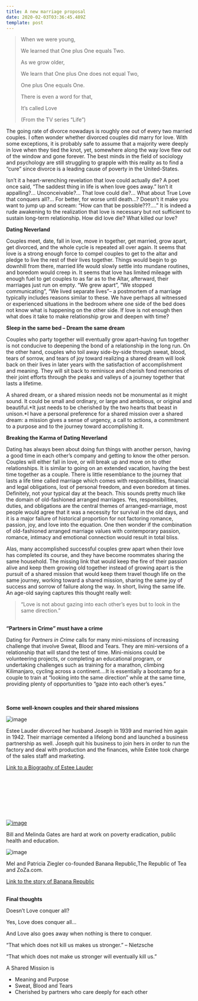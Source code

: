 ```yaml
---
title: A new marriage proposal
date: 2020-02-03T03:36:45.489Z
template: post
---
```

> When we were young,
>
> We learned that One plus One equals Two.
>
> As we grow older,
>
> We learn that One plus One does not equal Two,
>
> One plus One equals One.
>
> There is even a word for that,
>
> It’s called Love
>
> (From the TV series “Life”)

The going rate of divorce nowadays is roughly one out of every two married couples. I often wonder whether divorced couples did marry for love. With some exceptions, it is probably safe to assume that a majority were deeply in love when they tied the knot, yet, somewhere along the way love flew out of the window and gone forever. The best minds in the field of sociology and psychology are still struggling to grapple with this reality as to find a “cure” since divorce is a  leading cause of poverty in the United-States.

Isn’t it a heart-wrenching revelation that love could actually die? A poet once said, “The saddest thing in life is when love goes away.” Isn’t it appalling?… Unconceivable?… That love could die?… What about True Love that conquers all?… For better, for worse until death…? Doesn’t it make you want to jump up and scream: “How can that be possible???….” It is indeed a rude awakening to the realization that love is necessary but not sufficient to sustain long-term relationship. How did love die? What killed our love? 

**Dating Neverland**

Couples meet, date, fall in love, move in together, get married, grow apart, get divorced, and the whole cycle is repeated all over again. It seems that love is a strong enough force to compel couples to get to the altar and pledge to live the rest of their lives together. Things would begin to go downhill from there, married life would slowly settle into mundane routines, and boredom would creep in. It seems that love has limited mileage with enough fuel to get couples to as far as to the Altar, afterward, their marriages just run on empty. “We grew apart”, “We stopped communicating”, “We lived separate lives”– a postmortem of a marriage typically includes reasons similar to these. We have perhaps all witnessed or experienced situations in the bedroom where one side of the bed does not know what is happening on the other side. If love is not enough then what does it take to make relationship grow and deepen with time?

**Sleep in the same bed – Dream the same dream**

Couples who party together will eventually grow apart–having fun together is not conducive to deepening the bond of a relationship in the long run. On the other hand, couples who toil away side-by-side through sweat, blood, tears of sorrow, and tears of joy toward realizing a shared dream will look back on their lives in later years with the satisfaction of accomplishment and meaning. They will sit back to reminisce and cherish fond memories of their joint efforts through the peaks and valleys of a journey together that lasts a lifetime.

A shared dream, or a shared mission needs not be monumental as it might sound. It could be small and ordinary, or large and ambitious, or original and beautiful.*It just needs to be cherished by the two hearts that beast in unison.*I have a personal preference for a shared mission over a shared dream: a mission gives a sense of urgency, a call to actions, a commitment to a purpose and to the journey toward accomplishing it.

**Breaking the Karma of Dating Neverland**

Dating has always been about doing fun things with another person, having a good time in each other’s company and getting to know the other person. Couples will either fall in love, or will break up and move on to other relationships. It is similar to going on an extended vacation, having the best time together as a couple. There is little resemblance to the journey that lasts a life time called marriage which comes with responsibilities, financial and legal obligations, lost of personal freedom, and even boredom at times. Definitely, not your typical day at the beach. This sounds pretty much like the domain of old-fashioned arranged marriages. Yes, responsibilities, duties, and obligations are the central themes of arranged-marriage, most people would agree that it was a necessity for survival in the old days, and it is a major failure of historical proportion for not factoring romance, passion, joy, and love into the equation. One then wonder if the combination of old-fashioned arranged marriage values with contemporary passion, romance, intimacy and emotional connection would result in total bliss.

Alas, many accomplished successful couples grew apart when their love has completed its course, and they have become roommates sharing the same household. The missing link that would keep the fire of their passion alive and keep them growing old together instead of growing apart is the pursuit of a shared mission that would keep them travel though life on the same journey, working toward a shared mission, sharing the same joy of success and sorrow of failure along the way. In short, living the same life. An age-old saying captures this thought really well:

> “Love is not about gazing into each other’s eyes but to look in the same direction.”\
> </br>

**“Partners in Crime” must have a crime**

Dating for *Partners in Crime* calls for many mini-missions of increasing challenge that involve Sweat, Blood and Tears. They are mini-versions of a relationship that will stand the test of time. Mini-misions could be volunteering projects, or completing an educational program, or undertaking challenges such as training for a marathon, climbing Kilimanjaro, cycling across a continent….It is essentially a bootcamp for a couple to train at “looking into the same direction” while at the same time, providing plenty of opportunities to “gaze into each other’s eyes.”\
\
</br>

**Some well-known couples and their shared missions**

![image](https://66.media.tumblr.com/ba806decb4d8b1a322425b3ee3ef1615/tumblr_inline_mm02aaOF661qz4rgp.jpg)

Estee Lauder divorced her husband Joseph in 1939 and married him again in 1942. Their marriage cemented a lifelong bond and launched a business partnership as well. Joseph quit his business to join hers in order to run the factory and deal with production and the finances, while Estée took charge of the sales staff and marketing.

[Link to a Biography of Estee Lauder](http://www.jewishvirtuallibrary.org/jsource/biography/Lauder.html)

\
\
\
\
\
\
\
[![image](http://media-cache-ak0.pinimg.com/550x/57/0d/34/570d348319fdd5a3da48678963fbb95e.jpg)](http://pinterest.com/pin/101119954104897684/)

Bill and Melinda Gates are hard at work on poverty eradication, public health and education.



![image](https://66.media.tumblr.com/110d3815a8037b1acf87f3cd3f1174e0/tumblr_inline_mn0n1aZF1c1qz4rgp.jpg)

Mel and Patricia Ziegler co-founded Banana Republic,The Republic of Tea and ZoZa.com.

[Link to the story of Banana Republic](http://www.forbes.com/sites/danschawbel/2012/10/02/the-true-story-behind-the-banana-republic-brand/)

\
**Final thoughts**

Doesn’t Love conquer all?

 Yes, Love does conquer all…

 And Love also goes away when nothing is there to conquer.

“That which does not kill us makes us stronger.” – Nietzsche

“That which does not make us stronger will eventually kill us.”

A Shared Mission is

* Meaning and Purpose
* Sweat, Blood and Tears
* Cherished by partners who care deeply for each other

